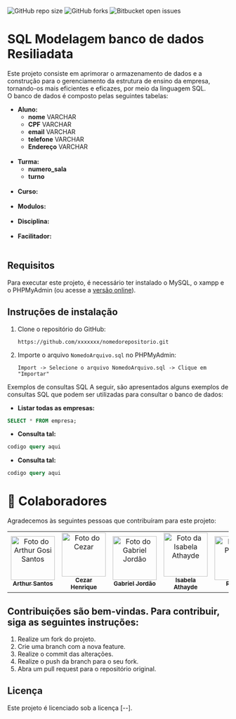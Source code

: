 ![GitHub repo size](https://img.shields.io/github/repo-size/iuricode/README-template?style=for-the-badge)
![GitHub forks](https://img.shields.io/github/forks/iuricode/README-template?style=for-the-badge)
![Bitbucket open issues](https://img.shields.io/bitbucket/issues/iuricode/README-template?style=for-the-badge)

# SQL Modelagem banco de dados Resiliadata

Este projeto consiste em aprimorar o armazenamento de dados e a construção para o gerenciamento da estrutura de ensino da empresa, tornando-os mais eficientes e eficazes, por meio da linguagem SQL.<br>
O banco de dados é composto pelas seguintes tabelas:

* **Aluno:**
  * **nome** VARCHAR
  * **CPF** VARCHAR
  * **email** VARCHAR
  * **telefone** VARCHAR
  * **Endereço** VARCHAR
<br></br>
* **Turma:**
   * **numero_sala**
   * **turno**
<br></br>
* **Curso:**
<br></br>
* **Modulos:**
<br></br>
* **Disciplina:**
<br></br>
* **Facilitador:**
<br></br>

## Requisitos
Para executar este projeto, é necessário ter instalado o MySQL, o xampp e o PHPMyAdmin (ou  acesse a  <a href="http://localhost/phpmyadmin">versão online</a>).

## Instruções de instalação

1. Clone o repositório do GitHub:
   ```
   https://github.com/xxxxxxx/nomedorepositorio.git
   ```

2. Importe o arquivo `NomedoArquivo.sql` no PHPMyAdmin:
   ```
   Import -> Selecione o arquivo NomedoArquivo.sql -> Clique em "Importar"
   ```

Exemplos de consultas SQL
A seguir, são apresentados alguns exemplos de consultas SQL que podem ser utilizadas para consultar o banco de dados:

* **Listar todas as empresas:**
```sql
SELECT * FROM empresa;
```

* **Consulta tal:**
  
```sql
codigo query aqui 
```

* **Consulta tal:**

```sql
codigo query aqui 
```

# 🤝 Colaboradores

Agradecemos às seguintes pessoas que contribuíram para este projeto:

<table>
  <tr>
    <td align="center">
      <a href="https://github.com/arthurgosi">
        <img src="https://avatars.githubusercontent.com/u/86735609?v=4" width="100px;" alt="Foto do Arthur Gosi Santos"/><br>
        <sub>
          <b>Arthur Santos</b>
        </sub>
      </a>
    </td>
    <td align="center">
      <a href="https://github.com/CezarHick">
        <img src="https://avatars.githubusercontent.com/u/132731147?v=4" width="100px;" alt="Foto do Cezar"/><br>
        <sub>
          <b>Cezar Henrique</b>
        </sub>
      </a>
    </td>
    <td align="center">
      <a href="https://github.com/jordaozz">
        <img src="https://avatars.githubusercontent.com/u/143561413?v=4" width="100px;" alt="Foto do Gabriel Jordão"/><br>
        <sub>
          <b>Gabriel Jordão</b>
        </sub>
      </a>
    </td>
    <td align="center">
      <a href="https://github.com/IsabelaAthayde">
        <img src="https://avatars.githubusercontent.com/u/100873483?v=4" width="100px;" alt="Foto da Isabela Athayde"/><br>
        <sub>
          <b>Isabela Athayde</b>
        </sub>
      </a>
    </td>
    <td align="center">
          <a href="https://github.com/Priscila">
         <img src="https://avatars.githubusercontent.com/u/144072715?v=4" width="100px;" alt="Foto da Priscila"/><br>
        <sub>
          <b>Priscila</b>
        </sub>
      </a>
    </td>
    <td align="center">
      <a href="https://github.com/samgomes0305">
        <img src="https://avatars.githubusercontent.com/u/143973237?v=4" width="100px;" alt="Foto do Samuel Galvão"/><br>
        <sub>
          <b>Samuel Galvão</b>
        </sub>
      </a>
    </td>
</table>

## Contribuições são bem-vindas. Para contribuir, siga as seguintes instruções:

1. Realize um fork do projeto.
2. Crie uma branch com a nova feature.
3. Realize o commit das alterações.
4. Realize o push da branch para o seu fork.
5. Abra um pull request para o repositório original.

## Licença

Este projeto é licenciado sob a licença [--].
